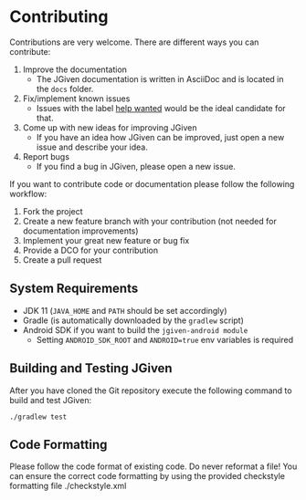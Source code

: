 # Contributing

Contributions are very welcome. There are different ways you can contribute:

1. Improve the documentation
    * The JGiven documentation is written in AsciiDoc and is located in the `docs` folder.
1. Fix/implement known issues
    * Issues with the label [help wanted](https://github.com/TNG/JGiven/labels/help%20wanted) would be the ideal candidate for that.
1. Come up with new ideas for improving JGiven
    * If you have an idea how JGiven can be improved, just open a new issue and describe your idea.
1. Report bugs
    * If you find a bug in JGiven, please open a new issue.

If you want to contribute code or documentation please follow the following workflow:

1. Fork the project
2. Create a new feature branch with your contribution (not needed for documentation improvements)
3. Implement your great new feature or bug fix
4. Provide a DCO for your contribution
5. Create a pull request

## System Requirements

* JDK 11 (`JAVA_HOME` and `PATH` should be set accordingly)
* Gradle (is automatically downloaded by the `gradlew` script)
* Android SDK if you want to build the `jgiven-android module`
    - Setting `ANDROID_SDK_ROOT` and `ANDROID=true` env variables is required

## Building and Testing JGiven

After you have cloned the Git repository execute the following command to build and test JGiven:

```
./gradlew test
```

## Code Formatting

Please follow the code format of existing code. Do never reformat a file!
You can ensure the correct code formatting by using the provided checkstyle formatting file ./checkstyle.xml

